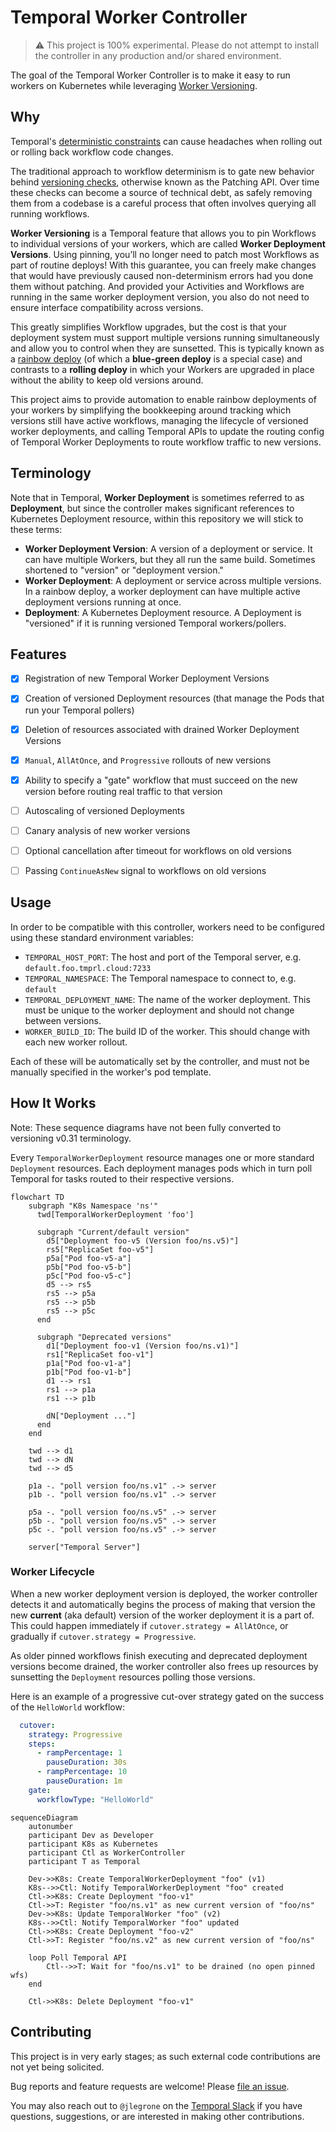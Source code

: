 # Temporal Worker Controller

> ⚠️ This project is 100% experimental. Please do not attempt to install the controller in any production and/or shared environment.

The goal of the Temporal Worker Controller is to make it easy to run workers on Kubernetes while leveraging
[Worker Versioning](https://docs.temporal.io/workers#worker-versioning).

## Why

Temporal's [deterministic constraints](https://docs.temporal.io/workflows#deterministic-constraints) can cause headaches
when rolling out or rolling back workflow code changes.

The traditional approach to workflow determinism is to gate new behavior behind
[versioning checks](https://docs.temporal.io/workflows#workflow-versioning), otherwise known as the Patching API. Over time these checks can become a
source of technical debt, as safely removing them from a codebase is a careful process that often involves querying all
running workflows.

**Worker Versioning** is a Temporal feature that allows you to pin Workflows to individual versions of your workers, which 
are called **Worker Deployment Versions**. Using pinning, you’ll no longer need to patch most Workflows as part of routine 
deploys! With this guarantee, you can freely make changes that would have previously caused non-determinism errors had 
you done them without patching. And provided your Activities and Workflows are running in the same worker deployment version, 
you also do not need to ensure interface compatibility across versions.

This greatly simplifies Workflow upgrades, but the cost is that your deployment system must support multiple versions 
running simultaneously and allow you to control when they are sunsetted. This is typically known as a [rainbow deploy](https://release.com/blog/rainbow-deployment-why-and-how-to-do-it) 
(of which a **blue-green deploy** is a special case) and contrasts to a **rolling deploy** in which your Workers are upgraded in
place without the ability to keep old versions around.

This project aims to provide automation to enable rainbow deployments of your workers by simplifying the bookkeeping around 
tracking which versions still have active workflows, managing the lifecycle of versioned worker deployments, and calling 
Temporal APIs to update the routing config of Temporal Worker Deployments to route workflow traffic to new versions.

## Terminology
Note that in Temporal, **Worker Deployment** is sometimes referred to as **Deployment**, but since the controller makes
significant references to Kubernetes Deployment resource, within this repository we will stick to these terms:
- **Worker Deployment Version**: A version of a deployment or service. It can have multiple Workers, but they all run the same build. Sometimes shortened to "version" or "deployment version."
- **Worker Deployment**: A deployment or service across multiple versions. In a rainbow deploy, a worker deployment can have multiple active deployment versions running at once.
- **Deployment**: A Kubernetes Deployment resource. A Deployment is "versioned" if it is running versioned Temporal workers/pollers.

## Features

- [x] Registration of new Temporal Worker Deployment Versions
- [x] Creation of versioned Deployment resources (that manage the Pods that run your Temporal pollers)
- [x] Deletion of resources associated with drained Worker Deployment Versions
- [x] `Manual`, `AllAtOnce`, and `Progressive` rollouts of new versions
- [x] Ability to specify a "gate" workflow that must succeed on the new version before routing real traffic to that version
- [ ] Autoscaling of versioned Deployments
- [ ] Canary analysis of new worker versions
- [ ] Optional cancellation after timeout for workflows on old versions
- [ ] Passing `ContinueAsNew` signal to workflows on old versions


## Usage

In order to be compatible with this controller, workers need to be configured using these standard environment
variables:

- `TEMPORAL_HOST_PORT`: The host and port of the Temporal server, e.g. `default.foo.tmprl.cloud:7233`
- `TEMPORAL_NAMESPACE`: The Temporal namespace to connect to, e.g. `default`
- `TEMPORAL_DEPLOYMENT_NAME`: The name of the worker deployment. This must be unique to the worker deployment and should not
  change between versions.
- `WORKER_BUILD_ID`: The build ID of the worker. This should change with each new worker rollout.

Each of these will be automatically set by the controller, and must not be manually specified in the worker's pod template.

## How It Works

Note: These sequence diagrams have not been fully converted to versioning v0.31 terminology.

Every `TemporalWorkerDeployment` resource manages one or more standard `Deployment` resources. Each deployment manages pods
which in turn poll Temporal for tasks routed to their respective versions.

```mermaid
flowchart TD
    subgraph "K8s Namespace 'ns'"
      twd[TemporalWorkerDeployment 'foo']
      
      subgraph "Current/default version"
        d5["Deployment foo-v5 (Version foo/ns.v5)"]
        rs5["ReplicaSet foo-v5"]
        p5a["Pod foo-v5-a"]
        p5b["Pod foo-v5-b"]
        p5c["Pod foo-v5-c"]
        d5 --> rs5
        rs5 --> p5a
        rs5 --> p5b
        rs5 --> p5c
      end

      subgraph "Deprecated versions"
        d1["Deployment foo-v1 (Version foo/ns.v1)"]
        rs1["ReplicaSet foo-v1"]
        p1a["Pod foo-v1-a"]
        p1b["Pod foo-v1-b"]
        d1 --> rs1
        rs1 --> p1a
        rs1 --> p1b

        dN["Deployment ..."]
      end
    end  

    twd --> d1
    twd --> dN
    twd --> d5

    p1a -. "poll version foo/ns.v1" .-> server
    p1b -. "poll version foo/ns.v1" .-> server

    p5a -. "poll version foo/ns.v5" .-> server
    p5b -. "poll version foo/ns.v5" .-> server
    p5c -. "poll version foo/ns.v5" .-> server

    server["Temporal Server"]
```

### Worker Lifecycle

When a new worker deployment version is deployed, the worker controller detects it and automatically begins the process
of making that version the new **current** (aka default) version of the worker deployment it is a part of. This could happen
immediately if `cutover.strategy = AllAtOnce`, or gradually if `cutover.strategy = Progressive`.

As older pinned workflows finish executing and deprecated deployment versions become drained, the worker controller also
frees up resources by sunsetting the `Deployment` resources polling those versions.

Here is an example of a progressive cut-over strategy gated on the success of the `HelloWorld` workflow:
```yaml
  cutover:
    strategy: Progressive
    steps:
      - rampPercentage: 1
        pauseDuration: 30s
      - rampPercentage: 10
        pauseDuration: 1m
    gate:
      workflowType: "HelloWorld"
```

```mermaid
sequenceDiagram
    autonumber
    participant Dev as Developer
    participant K8s as Kubernetes
    participant Ctl as WorkerController
    participant T as Temporal

    Dev->>K8s: Create TemporalWorkerDeployment "foo" (v1)
    K8s-->>Ctl: Notify TemporalWorkerDeployment "foo" created
    Ctl->>K8s: Create Deployment "foo-v1"
    Ctl->>T: Register "foo/ns.v1" as new current version of "foo/ns"
    Dev->>K8s: Update TemporalWorker "foo" (v2)
    K8s-->>Ctl: Notify TemporalWorker "foo" updated
    Ctl->>K8s: Create Deployment "foo-v2"
    Ctl->>T: Register "foo/ns.v2" as new current version of "foo/ns"
    
    loop Poll Temporal API
        Ctl-->>T: Wait for "foo/ns.v1" to be drained (no open pinned wfs)
    end
    
    Ctl->>K8s: Delete Deployment "foo-v1"
```

## Contributing

This project is in very early stages; as such external code contributions are not yet being solicited.

Bug reports and feature requests are welcome! Please [file an issue](https://github.com/jlegrone/worker-controller/issues/new).

You may also reach out to `@jlegrone` on the [Temporal Slack](https://t.mp/slack) if you have questions, suggestions, or are
interested in making other contributions.
